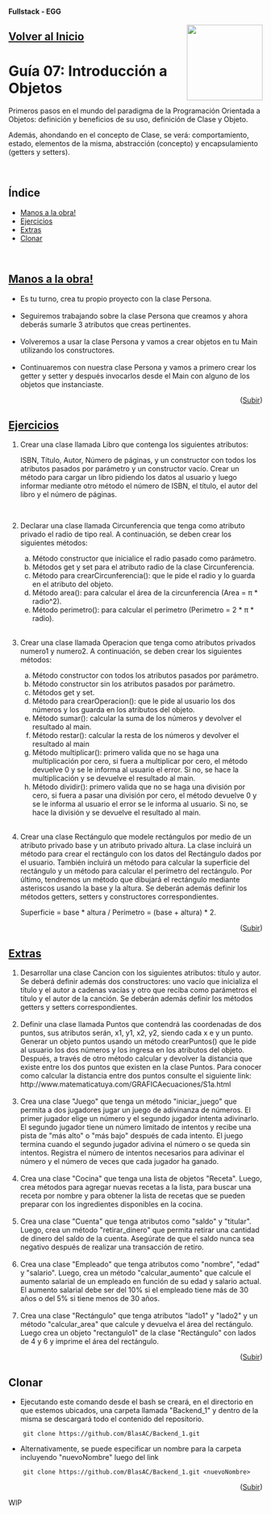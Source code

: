 #### Fullstack - EGG
<a name="readme-top"></a>
<img src="https://user-images.githubusercontent.com/47120385/228570599-44a64b73-2eb9-423e-8396-9f2c49525dde.png" align="right" width="150px"/>

## [Volver al Inicio](https://github.com/BlasAC/Backend_1)

# Guía 07: Introducción a Objetos

<p>
	Primeros pasos en el mundo del paradigma de la Programación Orientada a Objetos: definición y beneficios de su uso, definición de Clase y Objeto.
</p>
<p>
  Además, ahondando en el concepto de Clase, se verá: comportamiento, estado, elementos de la misma, abstracción (concepto) y encapsulamiento (getters y setters).
</p>
<br />

## Índice
<ul>
	<li>
    <a href="#manos-a-la-obra">Manos a la obra!</a>
  </li>
	<li>
    <a href="#ejercicios">Ejercicios</a>
  </li>
  <li>
    <a href="#extras">Extras</a>
  </li>
	<li>
    <a href="#clonar">Clonar</a>
  </li>
</ul>
<br />

## [Manos a la obra!](https://github.com/BlasAC/Backend_1/tree/master/OOPIntro/src/guide07/malo)

<ul>
  <li>
    Es tu turno, crea tu propio proyecto con la clase Persona.
  </li>
  <br />
  <li>
		Seguiremos trabajando sobre la clase Persona que creamos y ahora deberás sumarle 3 atributos que creas pertinentes.
	</li>
	<br />
  <li>
		Volveremos a usar la clase Persona y vamos a crear objetos en tu Main utilizando los constructores.
	</li>
	<br />
  <li>
		Continuaremos con nuestra clase Persona y vamos a primero crear los getter y setter y después invocarlos desde el Main con alguno de los objetos que instanciaste.
	</li>
</ul>

<p align="right">(<a href="#readme-top">Subir</a>)</p>

## [Ejercicios](https://github.com/BlasAC/Backend_1/tree/master/OOPIntro/src/guide07/exercises)

<ol>
	<li>
    <p>
      Crear una clase llamada Libro que contenga los siguientes atributos:
    </p>
    <p>
      ISBN, Título, Autor, Número de páginas, y un constructor con todos los atributos pasados por parámetro y un constructor vacío. Crear un método para cargar un libro pidiendo los datos al usuario y luego informar mediante otro método el número de ISBN, el título, el autor del libro y el número de páginas.
    </p>
	</li>
	<br />
  <li>
    <p>
      Declarar una clase llamada Circunferencia que tenga como atributo privado el radio de tipo real. A continuación, se deben crear los siguientes métodos:
    </p>
    <ol type="a">
      <li>
        Método constructor que inicialice el radio pasado como parámetro.
      </li>
      <li>
        Métodos get y set para el atributo radio de la clase Circunferencia.
      </li>
      <li>
        Método para crearCircunferencia(): que le pide el radio y lo guarda en el atributo del objeto.
      </li>
      <li>
        Método area(): para calcular el área de la circunferencia (Area = π * radio^2).
      </li>
      <li>
        Método perimetro(): para calcular el perímetro (Perimetro = 2 * π * radio).
      </li>
    </ol>
  </li>
	<br />
  <li>
    <p>
      Crear una clase llamada Operacion que tenga como atributos privados numero1 y numero2. A continuación, se deben crear los siguientes métodos:
    </p>
    <ol type="a">
      <li>
        Método constructor con todos los atributos pasados por parámetro.
      </li>
      <li>
        Método constructor sin los atributos pasados por parámetro.
      </li>
      <li>
        Métodos get y set.
      </li>
      <li>
        Método para crearOperacion(): que le pide al usuario los dos números y los guarda en los atributos del objeto.
      </li>
      <li>
        Método sumar(): calcular la suma de los números y devolver el resultado al main.
      </li>
      <li>
        Método restar(): calcular la resta de los números y devolver el resultado al main
      </li>
      <li>
        Método multiplicar(): primero valida que no se haga una multiplicación por cero, si fuera a multiplicar por cero, el método devuelve 0 y se le informa al usuario el error. Si no, se hace la multiplicación y se devuelve el resultado al main.
      </li>  
      <li>
        Método dividir(): primero valida que no se haga una división por cero, si fuera a pasar una división por cero, el método devuelve 0 y se le informa al usuario el error se le informa al usuario. Si no, se hace la división y se devuelve el resultado al main.
      </li>
    </ol>
  </li>
  <br />
  <li>
    <p>
      Crear una clase Rectángulo que modele rectángulos por medio de un atributo privado base y un atributo privado altura. La clase incluirá un método para crear el rectángulo con los datos del Rectángulo dados por el usuario. También incluirá un método para calcular la superficie del rectángulo y un método para calcular el perímetro del rectángulo. Por último, tendremos un método que dibujará el rectángulo mediante asteriscos usando la base y la altura. Se deberán además definir los métodos getters, setters y constructores correspondientes.
    </p>
    <p>
      Superficie = base * altura / Perímetro = (base + altura) * 2.
    </p>
  </li>
</ol>

<p align="right">(<a href="#readme-top">Subir</a>)</p>

## [Extras](https://github.com/BlasAC/Backend_1/tree/master/OOPIntro/src/guide07/extras)

<ol>
  <li>
      Desarrollar una clase Cancion con los siguientes atributos: título y autor. Se deberá definir además dos constructores: uno vacío que inicializa el título y el autor a cadenas vacías y otro que reciba como parámetros el título y el autor de la canción. Se deberán además definir los métodos getters y setters correspondientes.
  </li>
	<br />
  <li>
    Definir una clase llamada Puntos que contendrá las coordenadas de dos puntos, sus atributos serán, x1, y1, x2, y2, siendo cada x e y un punto. Generar un objeto puntos usando un método crearPuntos() que le pide al usuario los dos números y los ingresa en los atributos del objeto. Después, a través de otro método calcular y devolver la distancia que existe entre los dos puntos que existen en la clase Puntos. Para conocer como calcular la distancia entre dos puntos consulte el siguiente link: http://www.matematicatuya.com/GRAFICAecuaciones/S1a.html
  </li>
	<br />
  <li>
    Crea una clase "Juego" que tenga un método "iniciar_juego" que permita a dos jugadores jugar un juego de adivinanza de números. El primer jugador elige un número y el segundo jugador intenta adivinarlo. El segundo jugador tiene un número limitado de intentos y recibe una pista de "más alto" o "más bajo" después de cada intento. El juego termina cuando el segundo jugador adivina el número o se queda sin intentos. Registra el número de intentos necesarios para adivinar el número y el número de veces que cada jugador ha ganado.
  </li>
	<br />
  <li>
    Crea una clase "Cocina" que tenga una lista de objetos "Receta". Luego, crea métodos para agregar nuevas recetas a la lista, para buscar una receta por nombre y para obtener la lista de recetas que se pueden preparar con los ingredientes disponibles en la cocina.
  </li>
	<br />
  <li>
    Crea una clase "Cuenta" que tenga atributos como "saldo" y "titular". Luego, crea un método "retirar_dinero" que permita retirar una cantidad de dinero del saldo de la cuenta. Asegúrate de que el saldo nunca sea negativo después de realizar una transacción de retiro.
  </li>
	<br />
  <li>
    Crea una clase "Empleado" que tenga atributos como "nombre", "edad" y "salario". Luego, crea un método "calcular_aumento" que calcule el aumento salarial de un empleado en función de su edad y salario actual. El aumento salarial debe ser del 10% si el empleado tiene más de 30 años o del 5% si tiene menos de 30 años.
  </li>
	<br />
  <li>
    Crea una clase "Rectángulo" que tenga atributos "lado1" y "lado2" y un método "calcular_area" que calcule y devuelva el área del rectángulo. Luego crea un objeto "rectangulo1" de la clase "Rectángulo" con lados de 4 y 6 y imprime el área del rectángulo.
  </li>
</ol>

<p align="right">(<a href="#readme-top">Subir</a>)</p>

## Clonar

- Ejecutando este comando desde el bash se creará, en el directorio en que estemos ubicados, una carpeta llamada "Backend_1" y dentro de la misma se descargará todo el contenido del repositorio.
```git
	git clone https://github.com/BlasAC/Backend_1.git
```
- Alternativamente, se puede especificar un nombre para la carpeta incluyendo "nuevoNombre" luego del link
```git
	git clone https://github.com/BlasAC/Backend_1.git <nuevoNombre>
```

<p align="right">(<a href="#readme-top">Subir</a>)</p>

WIP
